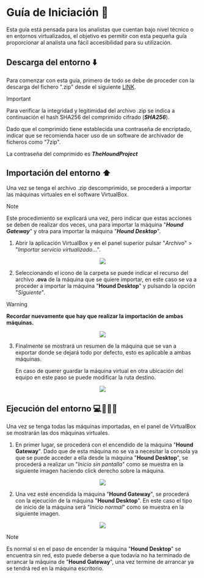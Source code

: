 # Guía de Iniciación 📖
Esta guía está pensada para los analistas que cuentan bajo nivel técnico o en entornos virtualizados, el objetivo es permitir con esta pequeña guía proporcionar al analista una fácil accesibilidad para su utilización.

## Descarga del entorno ⬇️
Para comenzar con esta guía, primero de todo se debe de proceder con la descarga del fichero ".zip" desde el siguiente [LINK](https://########.###).

> [!IMPORTANT]
> Para verificar la integridad y legitimidad del archivo .zip se indica a continuación el hash SHA256 del comprimido cifrado (_**SHA256**_).

Dado que el comprimido tiene establecida una contraseña de encriptado, indicar que se recomienda hacer uso de un software de archivador de ficheros como "7zip".

La contraseña del comprimido es _**TheHoundProject**_

## Importación del entorno ⬆️

Una vez se tenga el archivo .zip descomprimido, se procederá a importar las máquinas virtuales en el software VirtualBox.

> [!NOTE]
> Este procedimiento se explicará una vez, pero indicar que estas acciones se deben de realizar dos veces, una para importar la máquina "_**Hound Gateway**_" y otra para importar la máquina "_**Hound Desktop**_".

1. Abrir la aplicación VirtualBox y en el panel superior pulsar "_Archivo_" > "_Importar servicio virtualizado..._".
<p align="center">
<img src="https://github.com/user-attachments/assets/91c36644-aef1-40cc-8529-cb646bd81015"
</p>

2. Seleccionando el icono de la carpeta se puede indicar el recurso del archivo **.ova** de la máquina que se quiere importar, en este caso se va a proceder a importar la máquina "**Hound Desktop**" y pulsando la opción "_Siguiente_".
> [!WARNING]
>   **Recordar nuevamente que hay que realizar la importación de ambas máquinas.**
<p align="center">
<img src="https://github.com/user-attachments/assets/7dbc2916-8995-4daf-913e-ee992cc1964e"
</p>


3. Finalmente se mostrará un resumen de la máquina que se van a exportar donde se dejará todo por defecto, esto es aplicable a ambas máquinas.

   En caso de querer guardar la máquina virtual en otra ubicación del equipo en este paso se puede modificar la ruta destino. 
<p align="center">
<img src="https://github.com/user-attachments/assets/b27324bf-8cf5-4b69-a0ad-9a191f1cfb55"
</p>

## Ejecución del entorno 💻🕵🏻‍♂️
Una vez se tenga todas las máquinas importadas, en el panel de VirtualBox se mostrarán las dos máquinas virtuales.

1. En primer lugar, se procederá con el encendido de la máquina "**Hound Gateway**".
   Dado que de esta máquina no se va a necesitar la consola ya que se puede acceder a ella desde la máquina "**Hound Desktop**", se procederá a realizar un "*Inicio sin pantalla*" como se muestra en la siguiente imagen haciendo click derecho sobre la máquina.
<p align="center">
<img src="https://github.com/user-attachments/assets/7cb9f181-2adc-4006-a2e0-5e06efc3612b"
</p>

2. Una vez esté encendida la máquina "**Hound Gateway**", se procederá con la ejecución de la máquina "**Hound Desktop**". En este caso el tipo de inicio de la máquina será "*Inicio normal*" como se muestra en la siguiente imagen.
<p align="center">
<img src="https://github.com/user-attachments/assets/9dcfb84b-2b35-48f2-bfe3-a37726e2a110"
</p>

> [!NOTE]
> Es normal si en el paso de encender la máquina "**Hound Desktop**" se encuentra sin red, esto puede deberse a que todavía no ha terminado de arrancar la máquina de "**Hound Gateway**", una vez termine de arrancar ya se tendrá red en la máquina escritorio.

